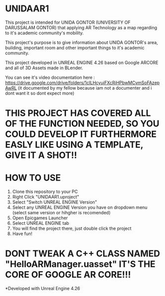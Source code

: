 # UNIDAAR1

This project is intended for UNIDA GONTOR (UNIVERSITY OF DARUSSALAM GONTOR) that applying AR Technology as a map regarding to it's academic community's mobility.

This project's purpose is to give information about UNIDA GONTOR's area, building, important room and other important things to it's academic community.

This project developed in UNREAL ENGINE 4.26 based on Google ARCORE and all of 3D Assets made in BLender.

You can see it's video documentation here : https://drive.google.com/drive/folders/1cILHcyujFXcRiHPbwMCvmSoFAzepAwRL  (it documented by my fellow because iam not a documenter and i dont want it so dont expect more)

# THIS PROJECT HAS COVERED ALL OF THE FUNCTION NEEDED, SO YOU COULD DEVELOP IT FURTHERMORE EASLY LIKE USING A TEMPLATE, GIVE IT A SHOT!!

# HOW TO USE
  1. Clone this repository to your PC
  2. Right Click "UNIDAAR1.uproject"
  3. Select "Switch UNREAL ENGINE Version"
  4. Select any UNREAL ENGINE Version you have on dropdown menu (select same version or hihgher is recomended)
  5. Open Epicgames Launcher
  6. Select UNREAL ENGINE tab
  7. You will find the project there, just double click the project
  8. Have fun!
# DONT TWEAK A C++ CLASS NAMED "HelloARManager.uasset" IT'S THE CORE OF GOOGLE AR CORE!!!
*Developed with Unreal Engine 4.26

